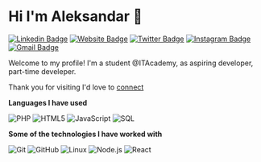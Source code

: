 # Hi I'm Aleksandar 👋

[![Linkedin Badge](https://img.shields.io/badge/-acoxj.com-blue?style=flat&logo=Linkedin&logoColor=white&link=https://www.linkedin.com/in/aleksandar-jeremic-3245921b7/)](https://www.linkedin.com/in/aleksandar-jeremic-3245921b7/)
[![Website Badge](https://img.shields.io/badge/-acoxj.comme-47CCCC?style=flat&logo=Google-Chrome&logoColor=white&link=https://acoxj.com)](https://acoxj.com)
[![Twitter Badge](https://img.shields.io/badge/-@__acoxj.com-1ca0f1?style=flat&labelColor=1ca0f1&logo=twitter&logoColor=white&link=https://twitter.com/acoxdev)](https://twitter.com/_jesslim)
[![Instagram Badge](https://img.shields.io/badge/-@acoxj.com-purple?style=flat&logo=instagram&logoColor=white&link=https://instagram.com/acox5/)](https://instagram.com/acox5)
[![Gmail Badge](https://img.shields.io/badge/-acoxj.com-c14438?style=flat&logo=Gmail&logoColor=white&link=mailto:skipperaleksa@gmail.com)](mailto:skipperaleksa@gmail.com)

Welcome to my profile! I'm a student @ITAcademy, as aspiring developer, part-time develeper.

Thank you for visiting I'd love to [connect](https://www.linkedin.com/in/aleksandar-jeremic-3245921b7/)


**Languages I have used**

![PHP](https://img.shields.io/badge/php-PHP-blue&logo=php)
![HTML5](https://img.shields.io/badge/-HTML5-000000?style=flat&logo=HTML5)
![JavaScript](https://img.shields.io/badge/-JavaScript-000000?style=flat&logo=javascript)
![SQL](https://img.shields.io/badge/-SQL-000000?style=flat&logo=MySQL)


**Some of the technologies I have worked with**

![Git](https://img.shields.io/badge/-Git-000000?style=flat&logo=git&logoColor=F05032)
![GitHub](https://img.shields.io/badge/-GitHub-000000?style=flat&logo=github&logoColor=FFFFFF)
![Linux](https://img.shields.io/badge/-Linux-000000?style=flat&logo=linux&logoColor=FCC624)
![Node.js](https://img.shields.io/badge/-Node.js-000000?style=flat&logo=node.js&logoColor=339933)
![React](https://img.shields.io/badge/-React-000000?style=flat&logo=React&logoColor=61DAFB)
